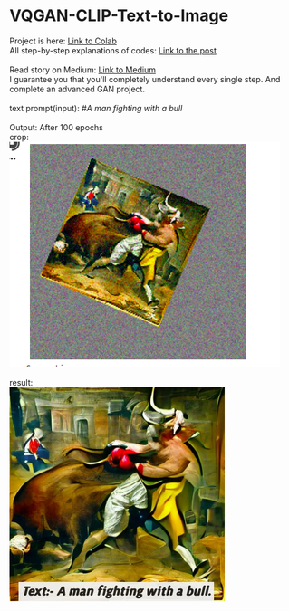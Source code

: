 # VQGAN-CLIP-Text-to-Image

Project is here: <a href="https://colab.research.google.com/drive/19x9kcWYC8BLIRoBQRmBIgX2GHH73KMTR?authuser=2#scrollTo=NMXe5V6nUfTo" >Link to Colab</a>
<br>
All step-by-step explanations of codes: <a href="https://budhathokisagar.com.np/blogs/2022/01/25/vqgan-clip-architecture" target="_blank" >Link to the post</a> <br>
<br> Read story on Medium: <a href="https://medium.com/mlearning-ai/text-to-image-synthesis-using-multimodal-vqgan-clip-architectures-fab2d243f9dd"> Link to Medium</a>
<br>
I guarantee you that you'll completely understand every single step. And complete an advanced GAN project.
<br>
<br>
text prompt(input): #*A man fighting with a bull*
<br> <br>
Output: After 100 epochs <br> crop: <br><img src="https://github.com/SBMagar/VQGAN-CLIP-Text-to-Image/blob/main/man-bull.png" /> </br></br> result: <br>
<img src="https://github.com/SBMagar/VQGAN-CLIP-Text-to-Image/blob/main/bull%20and%20man.jpg" />
